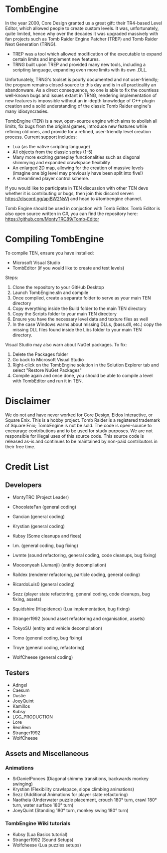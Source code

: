 # TombEngine 

In the year 2000, Core Design granted us a great gift: their TR4-based Level Editor, which allowed people to create custom levels. It was, unfortunately, quite limited, hence why over the decades it was upgraded massively with fan projects such as Tomb Raider Engine Patcher (TREP) and Tomb Raider Next Generation (TRNG).
- TREP was a tool which allowed modification of the executable to expand certain limits and implement new features.
- TRNG built upon TREP and provided many new tools, including a scripting language, expanding even more limits with its own .DLL.

Unfortunately, TRNG's toolset is poorly documented and not user-friendly; the program remains closed-source to this day and is in all practicality an abandonware. As a direct consequence, no one is able to fix the countless well-known bugs and issues extant in TRNG, rendering implementation of new features is impossible without an in-depth knowledge of C++ plugin creation and a solid understanding of the classic Tomb Raider engine's many idiosyncrasies.

TombEngine (TEN) is a new, open-source engine which aims to abolish all limits, fix bugs from the original games, introduce new features while refining old ones, and provide for a refined, user-friendly level creation process. Current support includes:
- Lua (as the native scripting language)
- All objects from the classic series (1-5)
- Many more exciting gameplay functionalities such as diagonal shimmying and expanded crawlspace flexibility
- An enlarged 2D map, allowing for the creation of massive levels (imagine one big level may previously have been split into five!)
- A streamlined player control scheme.

If you would like to participate in TEN discussion with other TEN devs whether it is contributing or bugs, then join this discord server: https://discord.gg/apjBW2NsVj and head to #tombengine channel.

Tomb Engine should be used in conjuction with Tomb Editor. Tomb Editor is also open source written in C#, you can find the repository here: https://github.com/MontyTRC89/Tomb-Editor

# Compiling TombEngine
To compile TEN, ensure you have installed:
- Microsoft Visual Studio 
- TombEditor (if you would like to create and test levels)

Steps:
1) Clone the repository to your GitHub Desktop
2) Launch TombEngine.sln and compile
3) Once compiled, create a separate folder to serve as your main TEN directory
4) Copy everything inside the Build folder to the main TEN directory
5) Copy the Scripts folder to your main TEN directory
6) Ensure you have the necessary level data and texture files as well
7) In the case Windows warns about missing DLLs, (bass.dll, etc.) copy the missing DLL files found inside the Libs folder to your main TEN directory.

Visual Studio may also warn about NuGet packages. To fix:
1) Delete the Packages folder
2) Go back to Microsoft Visual Studio
3) Right-click on the TombEngine solution in the Solution Explorer tab and select "Restore NuGet Packages"
4) Compile again and once done, you should be able to compile a level with TombEditor and run it in TEN.

# Disclaimer
We do not and have never worked for Core Design, Eidos Interactive, or Square Enix. This is a hobby project. Tomb Raider is a registered trademark of Square Enix; TombEngine is not be sold. The code is open-source to encourage contributions and to be used for study purposes. We are not responsible for illegal uses of this source code. This source code is released as-is and continues to be maintained by non-paid contributors in their free time.

# Credit List

## Developers

- MontyTRC (Project Leader)

- ChocolateFan (general coding)
- Gancian (general coding)
- Krystian (general coding)
- Kubsy (Some cleanups and fixes)
- l.m. (general coding, bug fixing)
- Lwmte (sound refactoring, general coding, code cleanups, bug fixing)
- Moooonyeah (Jumanji) (entity decompilation)
- Raildex (renderer refactoring, particle coding, general coding) 
- RicardoLuis0 (general coding)
- Sezz (player state refactoring, general coding, code cleanups, bug fixing, assets)
- Squidshire (Hispidence) (Lua implementation, bug fixing)
- Stranger1992 (sound asset refactoring and organisation, assets)
- TokyoSU (entity and vehicle decompilation)
- Tomo (general coding, bug fixing)
- Troye (general coding, refactoring)
- WolfCheese (general coding)

## Testers
- Adngel
- Caesum
- Dustie
- JoeyQuint
- Kamillos
- Kubsy
- LGG_PRODUCTION
- Lore
- RemRem
- Stranger1992
- WolfCheese

## Assets and Miscellaneous

### Animations
- SrDanielPonces (Diagonal shimmy transitions, backwards monkey swinging)
- Krystian (Flexibility crawlspace, slope climbing animations)
- Sezz (Additional Animations for player state refactoring) 
- Naotheia (Underwater puzzle placement, crouch 180° turn, crawl 180° turn, water surface 180° turn)
- JoeyQuint (Standing 180° turn, monkey swing 180° turn)

### TombEngine Wiki tutorials 
- Kubsy (Lua Basics tutorial)
- Stranger1992 (Sound Setups)
- Wolfcheese (Lua puzzles setups)
